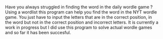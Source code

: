 Have you always struggled in finding the word in the daily wordle game ? Using a wordlist this program can help you find the word in the NYT wordle game. You just have to input the letters that are in the correct position, in the word but not in the correct position and incorrect letters. It is currently a work in progress but I did use this program to solve actual wordle games and so far it has been succesful.

